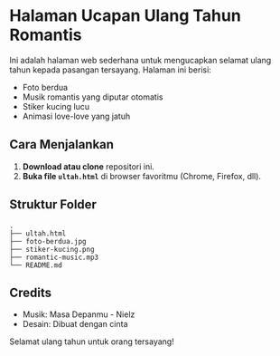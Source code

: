 # Halaman Ucapan Ulang Tahun Romantis

Ini adalah halaman web sederhana untuk mengucapkan selamat ulang tahun kepada pasangan tersayang. Halaman ini berisi:

- Foto berdua
- Musik romantis yang diputar otomatis
- Stiker kucing lucu
- Animasi love-love yang jatuh

## Cara Menjalankan

1. **Download atau clone** repositori ini.
2. **Buka file `ultah.html`** di browser favoritmu (Chrome, Firefox, dll).

## Struktur Folder

```
.
├── ultah.html
├── foto-berdua.jpg
├── stiker-kucing.png
├── romantic-music.mp3
└── README.md
```

## Credits

- Musik: Masa Depanmu - Nielz
- Desain: Dibuat dengan cinta

Selamat ulang tahun untuk orang tersayang!
